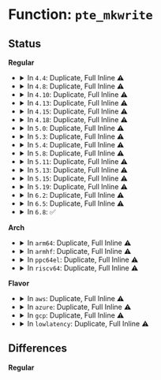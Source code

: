 # Function: <code>pte_mkwrite</code>

## Status
<b>Regular</b>
<ul>
<li>
<details>
<summary>In <code>4.4</code>: Duplicate, Full Inline ⚠️</summary>

**Collision:** Static Duplication

**Inline:** Full

**Transformation:** False

**Instances:**

```
In arch/x86/xen/mmu.c (ffffffff8102298f)
Location: arch/x86/include/asm/pgtable.h:228
Inline: True
```
```
In mm/memory.c (ffffffff811c00a9)
Location: arch/x86/include/asm/pgtable.h:228
Inline: True
Inline callers:
  - mm/memory.c:handle_mm_fault
```
```
In mm/mprotect.c (ffffffff811c88d1)
Location: arch/x86/include/asm/pgtable.h:228
Inline: True
Inline callers:
  - mm/mprotect.c:change_protection_range
  - mm/mprotect.c:change_protection_range
```
```
In mm/hugetlb.c (ffffffff811dafd1)
Location: arch/x86/include/asm/pgtable.h:228
Inline: True
```
```
In mm/migrate.c (ffffffff811f0e9c)
Location: arch/x86/include/asm/pgtable.h:228
Inline: True
Inline callers:
  - mm/migrate.c:remove_migration_pte
```
```
In mm/huge_memory.c (0)
Location: arch/x86/include/asm/pgtable.h:228
Inline: True
```
```
In mm/userfaultfd.c (ffffffff812079e1)
Location: arch/x86/include/asm/pgtable.h:228
Inline: True
Inline callers:
  - mm/userfaultfd.c:mcopy_atomic
```
</details>
</li>
<li>
<details>
<summary>In <code>4.8</code>: Duplicate, Full Inline ⚠️</summary>

**Collision:** Static Duplication

**Inline:** Full

**Transformation:** False

**Instances:**

```
In arch/x86/xen/mmu.c (ffffffff81021cbf)
Location: arch/x86/include/asm/pgtable.h:242
Inline: True
```
```
In mm/memory.c (ffffffff811dbbfd)
Location: arch/x86/include/asm/pgtable.h:242
Inline: True
Inline callers:
  - mm/memory.c:handle_mm_fault
  - mm/memory.c:alloc_set_pte
```
```
In mm/mprotect.c (ffffffff811e4b8f)
Location: arch/x86/include/asm/pgtable.h:242
Inline: True
Inline callers:
  - mm/mprotect.c:change_protection_range
  - mm/mprotect.c:change_protection_range
```
```
In mm/hugetlb.c (ffffffff811fc16e)
Location: arch/x86/include/asm/pgtable.h:242
Inline: True
Inline callers:
  - mm/hugetlb.c:hugetlb_cow
```
```
In mm/migrate.c (ffffffff8121012a)
Location: arch/x86/include/asm/pgtable.h:242
Inline: True
Inline callers:
  - mm/migrate.c:remove_migration_pte
```
```
In mm/huge_memory.c (ffffffff812163ac)
Location: arch/x86/include/asm/pgtable.h:242
Inline: True
Inline callers:
  - mm/huge_memory.c:__split_huge_pmd
```
```
In mm/userfaultfd.c (ffffffff8122d2e8)
Location: arch/x86/include/asm/pgtable.h:242
Inline: True
Inline callers:
  - mm/userfaultfd.c:mcopy_atomic
```
</details>
</li>
<li>
<details>
<summary>In <code>4.10</code>: Duplicate, Full Inline ⚠️</summary>

**Collision:** Static Duplication

**Inline:** Full

**Transformation:** False

**Instances:**

```
In arch/x86/xen/mmu.c (ffffffff8102240f)
Location: arch/x86/include/asm/pgtable.h:242
Inline: True
```
```
In mm/memory.c (ffffffff811eb456)
Location: arch/x86/include/asm/pgtable.h:242
Inline: True
Inline callers:
  - mm/memory.c:handle_mm_fault
  - mm/memory.c:alloc_set_pte
```
```
In mm/mprotect.c (ffffffff811f4bb8)
Location: arch/x86/include/asm/pgtable.h:242
Inline: True
Inline callers:
  - mm/mprotect.c:change_protection_range
  - mm/mprotect.c:change_protection_range
```
```
In mm/hugetlb.c (ffffffff8120cc3a)
Location: arch/x86/include/asm/pgtable.h:242
Inline: True
Inline callers:
  - mm/hugetlb.c:hugetlb_cow
```
```
In mm/migrate.c (ffffffff81222252)
Location: arch/x86/include/asm/pgtable.h:242
Inline: True
Inline callers:
  - mm/migrate.c:remove_migration_pte
```
```
In mm/huge_memory.c (ffffffff81228960)
Location: arch/x86/include/asm/pgtable.h:242
Inline: True
Inline callers:
  - mm/huge_memory.c:__split_huge_pmd
```
```
In mm/userfaultfd.c (ffffffff8123f80a)
Location: arch/x86/include/asm/pgtable.h:242
Inline: True
Inline callers:
  - mm/userfaultfd.c:mcopy_atomic
```
</details>
</li>
<li>
<details>
<summary>In <code>4.13</code>: Duplicate, Full Inline ⚠️</summary>

**Collision:** Static Duplication

**Inline:** Full

**Transformation:** False

**Instances:**

```
In arch/x86/xen/mmu_pv.c (ffffffff810243df)
Location: arch/x86/include/asm/pgtable.h:299
Inline: True
```
```
In mm/shmem.c (ffffffff811dceb0)
Location: arch/x86/include/asm/pgtable.h:299
Inline: True
Inline callers:
  - mm/shmem.c:shmem_mcopy_atomic_pte
```
```
In mm/memory.c (ffffffff811f5e74)
Location: arch/x86/include/asm/pgtable.h:299
Inline: True
Inline callers:
  - mm/memory.c:__handle_mm_fault
  - mm/memory.c:alloc_set_pte
```
```
In mm/mprotect.c (ffffffff811ffa77)
Location: arch/x86/include/asm/pgtable.h:299
Inline: True
Inline callers:
  - mm/mprotect.c:change_protection_range
  - mm/mprotect.c:change_protection_range
```
```
In mm/hugetlb.c (ffffffff8121857b)
Location: arch/x86/include/asm/pgtable.h:299
Inline: True
Inline callers:
  - mm/hugetlb.c:hugetlb_cow
```
```
In mm/migrate.c (ffffffff8122e09c)
Location: arch/x86/include/asm/pgtable.h:299
Inline: True
Inline callers:
  - mm/migrate.c:remove_migration_pte
```
```
In mm/huge_memory.c (ffffffff81231fd8)
Location: arch/x86/include/asm/pgtable.h:299
Inline: True
Inline callers:
  - mm/huge_memory.c:__split_huge_pmd_locked
```
```
In mm/userfaultfd.c (ffffffff8124b3cc)
Location: arch/x86/include/asm/pgtable.h:299
Inline: True
Inline callers:
  - mm/userfaultfd.c:mcopy_atomic
```
</details>
</li>
<li>
<details>
<summary>In <code>4.15</code>: Duplicate, Full Inline ⚠️</summary>

**Collision:** Static Duplication

**Inline:** Full

**Transformation:** False

**Instances:**

```
In arch/x86/xen/mmu_pv.c (ffffffff81024f7f)
Location: arch/x86/include/asm/pgtable.h:314
Inline: True
```
```
In mm/shmem.c (ffffffff811eedcd)
Location: arch/x86/include/asm/pgtable.h:314
Inline: True
Inline callers:
  - mm/shmem.c:shmem_mfill_atomic_pte
```
```
In mm/memory.c (ffffffff8120d8fa)
Location: arch/x86/include/asm/pgtable.h:314
Inline: True
Inline callers:
  - mm/memory.c:handle_pte_fault
  - mm/memory.c:alloc_set_pte
```
```
In mm/mprotect.c (ffffffff812181ac)
Location: arch/x86/include/asm/pgtable.h:314
Inline: True
Inline callers:
  - mm/mprotect.c:change_protection_range
  - mm/mprotect.c:change_protection_range
```
```
In mm/hugetlb.c (ffffffff8123340f)
Location: arch/x86/include/asm/pgtable.h:314
Inline: True
Inline callers:
  - mm/hugetlb.c:hugetlb_cow
```
```
In mm/migrate.c (ffffffff81249e02)
Location: arch/x86/include/asm/pgtable.h:314
Inline: True
Inline callers:
  - mm/migrate.c:remove_migration_pte
```
```
In mm/huge_memory.c (ffffffff81252d59)
Location: arch/x86/include/asm/pgtable.h:314
Inline: True
Inline callers:
  - mm/huge_memory.c:__split_huge_pmd
```
```
In mm/userfaultfd.c (ffffffff8126b683)
Location: arch/x86/include/asm/pgtable.h:314
Inline: True
Inline callers:
  - mm/userfaultfd.c:mcopy_atomic
```
</details>
</li>
<li>
<details>
<summary>In <code>4.18</code>: Duplicate, Full Inline ⚠️</summary>

**Collision:** Static Duplication

**Inline:** Full

**Transformation:** False

**Instances:**

```
In arch/x86/xen/mmu_pv.c (ffffffff81025c9f)
Location: arch/x86/include/asm/pgtable.h:324
Inline: True
```
```
In mm/shmem.c (ffffffff8120f912)
Location: arch/x86/include/asm/pgtable.h:324
Inline: True
Inline callers:
  - mm/shmem.c:shmem_mfill_atomic_pte
```
```
In mm/memory.c (ffffffff8122e4f6)
Location: arch/x86/include/asm/pgtable.h:324
Inline: True
Inline callers:
  - mm/memory.c:handle_pte_fault
  - mm/memory.c:alloc_set_pte
```
```
In mm/mprotect.c (ffffffff812392e4)
Location: arch/x86/include/asm/pgtable.h:324
Inline: True
Inline callers:
  - mm/mprotect.c:change_pte_range
  - mm/mprotect.c:change_pte_range
```
```
In mm/hugetlb.c (ffffffff812563d2)
Location: arch/x86/include/asm/pgtable.h:324
Inline: True
Inline callers:
  - mm/hugetlb.c:hugetlb_cow
```
```
In mm/migrate.c (ffffffff8126d506)
Location: arch/x86/include/asm/pgtable.h:324
Inline: True
Inline callers:
  - mm/migrate.c:remove_migration_pte
```
```
In mm/huge_memory.c (0)
Location: arch/x86/include/asm/pgtable.h:324
Inline: True
Inline callers:
  - mm/huge_memory.c:__split_huge_pmd
```
```
In mm/userfaultfd.c (ffffffff8128ff33)
Location: arch/x86/include/asm/pgtable.h:324
Inline: True
Inline callers:
  - mm/userfaultfd.c:mcopy_atomic
```
</details>
</li>
<li>
<details>
<summary>In <code>5.0</code>: Duplicate, Full Inline ⚠️</summary>

**Collision:** Static Duplication

**Inline:** Full

**Transformation:** False

**Instances:**

```
In arch/x86/xen/mmu_pv.c (ffffffff8102584f)
Location: arch/x86/include/asm/pgtable.h:326
Inline: True
```
```
In mm/shmem.c (ffffffff812226df)
Location: arch/x86/include/asm/pgtable.h:326
Inline: True
Inline callers:
  - mm/shmem.c:shmem_mfill_atomic_pte
```
```
In mm/memory.c (ffffffff8124235a)
Location: arch/x86/include/asm/pgtable.h:326
Inline: True
Inline callers:
  - mm/memory.c:__handle_mm_fault
  - mm/memory.c:alloc_set_pte
```
```
In mm/mprotect.c (ffffffff8124d880)
Location: arch/x86/include/asm/pgtable.h:326
Inline: True
Inline callers:
  - mm/mprotect.c:change_protection_range
  - mm/mprotect.c:change_protection_range
```
```
In mm/hugetlb.c (ffffffff8126a8e1)
Location: arch/x86/include/asm/pgtable.h:326
Inline: True
Inline callers:
  - mm/hugetlb.c:hugetlb_cow
```
```
In mm/migrate.c (ffffffff81281bf6)
Location: arch/x86/include/asm/pgtable.h:326
Inline: True
Inline callers:
  - mm/migrate.c:remove_migration_pte
```
```
In mm/huge_memory.c (ffffffff81288a03)
Location: arch/x86/include/asm/pgtable.h:326
Inline: True
Inline callers:
  - mm/huge_memory.c:__split_huge_pmd_locked
```
```
In mm/userfaultfd.c (ffffffff812a4e32)
Location: arch/x86/include/asm/pgtable.h:326
Inline: True
Inline callers:
  - mm/userfaultfd.c:mcopy_atomic
```
</details>
</li>
<li>
<details>
<summary>In <code>5.3</code>: Duplicate, Full Inline ⚠️</summary>

**Collision:** Static Duplication

**Inline:** Full

**Transformation:** False

**Instances:**

```
In arch/x86/xen/mmu_pv.c (ffffffff81027580)
Location: arch/x86/include/asm/pgtable.h:343
Inline: True
```
```
In mm/shmem.c (ffffffff81231ce8)
Location: arch/x86/include/asm/pgtable.h:343
Inline: True
Inline callers:
  - mm/shmem.c:shmem_mfill_atomic_pte
```
```
In mm/memory.c (ffffffff81253503)
Location: arch/x86/include/asm/pgtable.h:343
Inline: True
Inline callers:
  - mm/memory.c:alloc_set_pte
  - mm/memory.c:do_anonymous_page
```
```
In mm/mprotect.c (ffffffff8125f885)
Location: arch/x86/include/asm/pgtable.h:343
Inline: True
Inline callers:
  - mm/mprotect.c:change_pte_range
  - mm/mprotect.c:change_pte_range
```
```
In mm/hugetlb.c (ffffffff81285a67)
Location: arch/x86/include/asm/pgtable.h:343
Inline: True
Inline callers:
  - mm/hugetlb.c:hugetlb_cow
```
```
In mm/migrate.c (ffffffff8129dea7)
Location: arch/x86/include/asm/pgtable.h:343
Inline: True
Inline callers:
  - mm/migrate.c:remove_migration_pte
```
```
In mm/huge_memory.c (ffffffff812a3649)
Location: arch/x86/include/asm/pgtable.h:343
Inline: True
Inline callers:
  - mm/huge_memory.c:__split_huge_pmd_locked
```
```
In mm/userfaultfd.c (ffffffff812c040d)
Location: arch/x86/include/asm/pgtable.h:343
Inline: True
Inline callers:
  - mm/userfaultfd.c:mcopy_atomic
```
</details>
</li>
<li>
<details>
<summary>In <code>5.4</code>: Duplicate, Full Inline ⚠️</summary>

**Collision:** Static Duplication

**Inline:** Full

**Transformation:** False

**Instances:**

```
In arch/x86/xen/mmu_pv.c (ffffffff81027b60)
Location: arch/x86/include/asm/pgtable.h:343
Inline: True
```
```
In mm/shmem.c (ffffffff8123fda8)
Location: arch/x86/include/asm/pgtable.h:343
Inline: True
Inline callers:
  - mm/shmem.c:shmem_mfill_atomic_pte
```
```
In mm/memory.c (ffffffff81261a63)
Location: arch/x86/include/asm/pgtable.h:343
Inline: True
Inline callers:
  - mm/memory.c:alloc_set_pte
  - mm/memory.c:do_anonymous_page
```
```
In mm/mprotect.c (ffffffff8126e095)
Location: arch/x86/include/asm/pgtable.h:343
Inline: True
Inline callers:
  - mm/mprotect.c:change_pte_range
  - mm/mprotect.c:change_pte_range
```
```
In mm/hugetlb.c (ffffffff81295641)
Location: arch/x86/include/asm/pgtable.h:343
Inline: True
Inline callers:
  - mm/hugetlb.c:hugetlb_cow
```
```
In mm/migrate.c (ffffffff812ad757)
Location: arch/x86/include/asm/pgtable.h:343
Inline: True
Inline callers:
  - mm/migrate.c:remove_migration_pte
```
```
In mm/huge_memory.c (ffffffff812b4b49)
Location: arch/x86/include/asm/pgtable.h:343
Inline: True
Inline callers:
  - mm/huge_memory.c:__split_huge_pmd_locked
```
```
In mm/userfaultfd.c (ffffffff812d235d)
Location: arch/x86/include/asm/pgtable.h:343
Inline: True
Inline callers:
  - mm/userfaultfd.c:mcopy_atomic
```
</details>
</li>
<li>
<details>
<summary>In <code>5.8</code>: Duplicate, Full Inline ⚠️</summary>

**Collision:** Static Duplication

**Inline:** Full

**Transformation:** False

**Instances:**

```
In arch/x86/xen/mmu_pv.c (ffffffff81029aa0)
Location: arch/x86/include/asm/pgtable.h:365
Inline: True
```
```
In mm/shmem.c (ffffffff8126e5c7)
Location: arch/x86/include/asm/pgtable.h:365
Inline: True
Inline callers:
  - mm/shmem.c:shmem_mfill_atomic_pte
```
```
In mm/memory.c (ffffffff8128e455)
Location: arch/x86/include/asm/pgtable.h:365
Inline: True
Inline callers:
  - mm/memory.c:alloc_set_pte
  - mm/memory.c:do_anonymous_page
```
```
In mm/mprotect.c (ffffffff8129e6a3)
Location: arch/x86/include/asm/pgtable.h:365
Inline: True
Inline callers:
  - mm/mprotect.c:change_pte_range
  - mm/mprotect.c:change_pte_range
```
```
In mm/hugetlb.c (ffffffff812c8d53)
Location: arch/x86/include/asm/pgtable.h:365
Inline: True
Inline callers:
  - mm/hugetlb.c:hugetlb_cow
```
```
In mm/migrate.c (ffffffff812e2b01)
Location: arch/x86/include/asm/pgtable.h:365
Inline: True
Inline callers:
  - mm/migrate.c:remove_migration_pte
```
```
In mm/huge_memory.c (ffffffff812ea0ef)
Location: arch/x86/include/asm/pgtable.h:365
Inline: True
Inline callers:
  - mm/huge_memory.c:__split_huge_pmd_locked
```
```
In mm/userfaultfd.c (0)
Location: arch/x86/include/asm/pgtable.h:365
Inline: True
```
</details>
</li>
<li>
<details>
<summary>In <code>5.11</code>: Duplicate, Full Inline ⚠️</summary>

**Collision:** Static Duplication

**Inline:** Full

**Transformation:** False

**Instances:**

```
In arch/x86/xen/mmu_pv.c (ffffffff8102a480)
Location: arch/x86/include/asm/pgtable.h:364
Inline: True
```
```
In mm/shmem.c (ffffffff81278fc5)
Location: arch/x86/include/asm/pgtable.h:364
Inline: True
Inline callers:
  - mm/shmem.c:shmem_mfill_atomic_pte
```
```
In mm/memory.c (ffffffff8129c586)
Location: arch/x86/include/asm/pgtable.h:364
Inline: True
Inline callers:
  - mm/memory.c:alloc_set_pte
  - mm/memory.c:do_anonymous_page
```
```
In mm/mprotect.c (ffffffff812a9a63)
Location: arch/x86/include/asm/pgtable.h:364
Inline: True
Inline callers:
  - mm/mprotect.c:change_pte_range
  - mm/mprotect.c:change_pte_range
```
```
In mm/hugetlb.c (ffffffff812d48d5)
Location: arch/x86/include/asm/pgtable.h:364
Inline: True
Inline callers:
  - mm/hugetlb.c:hugetlb_cow
```
```
In mm/migrate.c (ffffffff812edfcd)
Location: arch/x86/include/asm/pgtable.h:364
Inline: True
Inline callers:
  - mm/migrate.c:remove_migration_pte
```
```
In mm/huge_memory.c (ffffffff812f52c5)
Location: arch/x86/include/asm/pgtable.h:364
Inline: True
Inline callers:
  - mm/huge_memory.c:__split_huge_pmd_locked
```
```
In mm/userfaultfd.c (0)
Location: arch/x86/include/asm/pgtable.h:364
Inline: True
```
</details>
</li>
<li>
<details>
<summary>In <code>5.13</code>: Duplicate, Full Inline ⚠️</summary>

**Collision:** Static Duplication

**Inline:** Full

**Transformation:** False

**Instances:**

```
In arch/x86/xen/mmu_pv.c (ffffffff8102b120)
Location: arch/x86/include/asm/pgtable.h:364
Inline: True
```
```
In mm/shmem.c (ffffffff8127df75)
Location: arch/x86/include/asm/pgtable.h:364
Inline: True
Inline callers:
  - mm/shmem.c:shmem_mfill_atomic_pte
```
```
In mm/memory.c (ffffffff812a19de)
Location: arch/x86/include/asm/pgtable.h:364
Inline: True
Inline callers:
  - mm/memory.c:do_set_pte
  - mm/memory.c:do_anonymous_page
```
```
In mm/mprotect.c (ffffffff812aeeee)
Location: arch/x86/include/asm/pgtable.h:364
Inline: True
Inline callers:
  - mm/mprotect.c:change_pte_range
  - mm/mprotect.c:change_pte_range
```
```
In mm/hugetlb.c (ffffffff812db697)
Location: arch/x86/include/asm/pgtable.h:364
Inline: True
Inline callers:
  - mm/hugetlb.c:hugetlb_cow
```
```
In mm/migrate.c (ffffffff812f4158)
Location: arch/x86/include/asm/pgtable.h:364
Inline: True
Inline callers:
  - mm/migrate.c:remove_migration_pte
```
```
In mm/huge_memory.c (ffffffff812fb80e)
Location: arch/x86/include/asm/pgtable.h:364
Inline: True
Inline callers:
  - mm/huge_memory.c:__split_huge_pmd_locked
```
```
In mm/userfaultfd.c (0)
Location: arch/x86/include/asm/pgtable.h:364
Inline: True
```
</details>
</li>
<li>
<details>
<summary>In <code>5.15</code>: Duplicate, Full Inline ⚠️</summary>

**Collision:** Static Duplication

**Inline:** Full

**Transformation:** False

**Instances:**

```
In arch/x86/xen/mmu_pv.c (ffffffff8102fa30)
Location: arch/x86/include/asm/pgtable.h:335
Inline: True
Inline callers:
  - arch/x86/xen/mmu_pv.c:make_lowmem_page_readwrite
```
```
In mm/memory.c (ffffffff812e29ae)
Location: arch/x86/include/asm/pgtable.h:335
Inline: True
Inline callers:
  - mm/memory.c:do_set_pte
  - mm/memory.c:do_anonymous_page
```
```
In mm/mprotect.c (ffffffff812f06de)
Location: arch/x86/include/asm/pgtable.h:335
Inline: True
Inline callers:
  - mm/mprotect.c:change_pte_range
  - mm/mprotect.c:change_pte_range
```
```
In mm/hugetlb.c (ffffffff813228b4)
Location: arch/x86/include/asm/pgtable.h:335
Inline: True
Inline callers:
  - mm/hugetlb.c:hugetlb_cow
```
```
In mm/migrate.c (ffffffff8133eb9d)
Location: arch/x86/include/asm/pgtable.h:335
Inline: True
Inline callers:
  - mm/migrate.c:remove_migration_pte
```
```
In mm/huge_memory.c (ffffffff81345648)
Location: arch/x86/include/asm/pgtable.h:335
Inline: True
Inline callers:
  - mm/huge_memory.c:__split_huge_pmd_locked
```
```
In mm/userfaultfd.c (0)
Location: arch/x86/include/asm/pgtable.h:335
Inline: True
```
</details>
</li>
<li>
<details>
<summary>In <code>5.19</code>: Duplicate, Full Inline ⚠️</summary>

**Collision:** Static Duplication

**Inline:** Full

**Transformation:** False

**Instances:**

```
In arch/x86/xen/mmu_pv.c (ffffffff81034de6)
Location: arch/x86/include/asm/pgtable.h:338
Inline: True
Inline callers:
  - arch/x86/xen/mmu_pv.c:make_lowmem_page_readwrite
```
```
In mm/memory.c (ffffffff81343373)
Location: arch/x86/include/asm/pgtable.h:338
Inline: True
Inline callers:
  - mm/memory.c:do_set_pte
  - mm/memory.c:do_anonymous_page
  - mm/memory.c:wp_page_copy
```
```
In mm/mprotect.c (ffffffff81353d3b)
Location: arch/x86/include/asm/pgtable.h:338
Inline: True
Inline callers:
  - mm/mprotect.c:change_pte_range
  - mm/mprotect.c:change_pte_range
```
```
In mm/hugetlb.c (ffffffff8138faee)
Location: arch/x86/include/asm/pgtable.h:338
Inline: True
Inline callers:
  - mm/hugetlb.c:hugetlb_wp
  - mm/hugetlb.c:hugetlb_wp
```
```
In mm/migrate.c (0)
Location: arch/x86/include/asm/pgtable.h:338
Inline: True
Inline callers:
  - mm/migrate.c:remove_migration_pte
```
```
In mm/migrate_device.c (ffffffff813b7e59)
Location: arch/x86/include/asm/pgtable.h:338
Inline: True
```
```
In mm/huge_memory.c (ffffffff813bb623)
Location: arch/x86/include/asm/pgtable.h:338
Inline: True
Inline callers:
  - mm/huge_memory.c:__split_huge_pmd_locked
```
```
In mm/userfaultfd.c (ffffffff813e4436)
Location: arch/x86/include/asm/pgtable.h:338
Inline: True
Inline callers:
  - mm/userfaultfd.c:mfill_atomic_install_pte
```
</details>
</li>
<li>
<details>
<summary>In <code>6.2</code>: Duplicate, Full Inline ⚠️</summary>

**Collision:** Static Duplication

**Inline:** Full

**Transformation:** False

**Instances:**

```
In arch/x86/xen/mmu_pv.c (ffffffff83e6f584)
Location: arch/x86/include/asm/pgtable.h:355
Inline: True
Inline callers:
  - arch/x86/xen/mmu_pv.c:xen_release_pmd_init
```
```
In mm/memory.c (ffffffff813bb3a0)
Location: arch/x86/include/asm/pgtable.h:355
Inline: True
Inline callers:
  - mm/memory.c:do_set_pte
  - mm/memory.c:do_anonymous_page
  - mm/memory.c:wp_page_copy
```
```
In mm/mprotect.c (ffffffff813ce512)
Location: arch/x86/include/asm/pgtable.h:355
Inline: True
Inline callers:
  - mm/mprotect.c:change_pte_range
```
```
In mm/hugetlb.c (ffffffff814107ed)
Location: arch/x86/include/asm/pgtable.h:355
Inline: True
Inline callers:
  - mm/hugetlb.c:hugetlb_wp
  - mm/hugetlb.c:hugetlb_wp
```
```
In mm/migrate.c (0)
Location: arch/x86/include/asm/pgtable.h:355
Inline: True
Inline callers:
  - mm/migrate.c:remove_migration_pte
```
```
In mm/migrate_device.c (ffffffff81439b30)
Location: arch/x86/include/asm/pgtable.h:355
Inline: True
```
```
In mm/huge_memory.c (ffffffff8143dbce)
Location: arch/x86/include/asm/pgtable.h:355
Inline: True
Inline callers:
  - mm/huge_memory.c:__split_huge_pmd_locked
```
```
In mm/userfaultfd.c (ffffffff8146be6f)
Location: arch/x86/include/asm/pgtable.h:355
Inline: True
Inline callers:
  - mm/userfaultfd.c:mfill_atomic_install_pte
```
</details>
</li>
<li>
<details>
<summary>In <code>6.5</code>: Duplicate, Full Inline ⚠️</summary>

**Collision:** Static Duplication

**Inline:** Full

**Transformation:** False

**Instances:**

```
In arch/x86/xen/mmu_pv.c (ffffffff83690484)
Location: arch/x86/include/asm/pgtable.h:356
Inline: True
Inline callers:
  - arch/x86/xen/mmu_pv.c:xen_release_pmd_init
```
```
In mm/memory.c (ffffffff813efd03)
Location: arch/x86/include/asm/pgtable.h:356
Inline: True
Inline callers:
  - mm/memory.c:do_set_pte
  - mm/memory.c:do_anonymous_page
  - mm/memory.c:wp_page_copy
```
```
In mm/mprotect.c (0)
Location: arch/x86/include/asm/pgtable.h:356
Inline: True
```
```
In mm/hugetlb.c (ffffffff81443b31)
Location: arch/x86/include/asm/pgtable.h:356
Inline: True
Inline callers:
  - mm/hugetlb.c:hugetlb_wp
  - mm/hugetlb.c:hugetlb_wp
```
```
In mm/migrate.c (ffffffff81467f71)
Location: arch/x86/include/asm/pgtable.h:356
Inline: True
Inline callers:
  - mm/migrate.c:remove_migration_pte
```
```
In mm/migrate_device.c (ffffffff8146e856)
Location: arch/x86/include/asm/pgtable.h:356
Inline: True
```
```
In mm/huge_memory.c (0)
Location: arch/x86/include/asm/pgtable.h:356
Inline: True
```
```
In mm/userfaultfd.c (0)
Location: arch/x86/include/asm/pgtable.h:356
Inline: True
Inline callers:
  - mm/userfaultfd.c:mfill_atomic_install_pte
```
</details>
</li>
<li>
<details>
<summary>In <code>6.8</code>: ✅</summary>

```c
pte_t pte_mkwrite(pte_t pte, struct vm_area_struct *vma);
```

**Collision:** Unique Global

**Inline:** No

**Transformation:** False

**Instances:**

```
In arch/x86/mm/pgtable.c (ffffffff810d3be0)
Location: arch/x86/mm/pgtable.c:888
Inline: False
Direct callers:
  - mm/memory.c:do_numa_page
  - mm/memory.c:set_pte_range
  - mm/memory.c:do_anonymous_page
  - mm/memory.c:finish_mkwrite_fault
  - mm/memory.c:wp_page_copy
  - mm/memory.c:insert_pfn
  - mm/memory.c:insert_pfn
  - mm/memory.c:copy_present_pte
  - mm/memory.c:restore_exclusive_pte
  - mm/mprotect.c:change_pte_range
  - mm/migrate.c:remove_migration_pte
  - mm/migrate_device.c:migrate_vma_insert_page
  - mm/huge_memory.c:__split_huge_pmd_locked
  - mm/userfaultfd.c:mfill_atomic_install_pte
```
**Symbols:**

```
ffffffff810d3be0-ffffffff810d3c2b: pte_mkwrite (STB_GLOBAL)
```
</details>
</li>
</ul>
<b>Arch</b>
<ul>
<li>
<details>
<summary>In <code>arm64</code>: Duplicate, Full Inline ⚠️</summary>

**Collision:** Static Duplication

**Inline:** Full

**Transformation:** False

**Instances:**

```
In mm/shmem.c (ffff8000102d3124)
Location: arch/arm64/include/asm/pgtable.h:145
Inline: True
Inline callers:
  - mm/shmem.c:shmem_mfill_atomic_pte
```
```
In mm/memory.c (ffff8000102f8ec0)
Location: arch/arm64/include/asm/pgtable.h:145
Inline: True
Inline callers:
  - mm/memory.c:alloc_set_pte
  - mm/memory.c:do_anonymous_page
  - mm/memory.c:do_swap_page
  - mm/memory.c:do_wp_page
  - mm/memory.c:do_wp_page
  - mm/memory.c:finish_mkwrite_fault
  - mm/memory.c:wp_page_copy
  - mm/memory.c:insert_pfn
  - mm/memory.c:insert_pfn
```
```
In mm/mprotect.c (ffff800010305584)
Location: arch/arm64/include/asm/pgtable.h:145
Inline: True
Inline callers:
  - mm/mprotect.c:change_protection_range
  - mm/mprotect.c:change_protection_range
```
```
In mm/hugetlb.c (ffff800010334378)
Location: arch/arm64/include/asm/pgtable.h:145
Inline: True
Inline callers:
  - mm/hugetlb.c:hugetlb_cow
  - mm/hugetlb.c:make_huge_pte
```
```
In mm/migrate.c (0)
Location: arch/arm64/include/asm/pgtable.h:145
Inline: True
Inline callers:
  - mm/migrate.c:remove_migration_pte
```
```
In mm/huge_memory.c (ffff800010357770)
Location: arch/arm64/include/asm/pgtable.h:145
Inline: True
Inline callers:
  - mm/huge_memory.c:__split_huge_pmd_locked
  - mm/huge_memory.c:change_huge_pmd
  - mm/huge_memory.c:do_huge_pmd_numa_page
  - mm/huge_memory.c:do_huge_pmd_wp_page
  - mm/huge_memory.c:do_huge_pmd_wp_page
  - mm/huge_memory.c:do_huge_pmd_wp_page_fallback
  - mm/huge_memory.c:vmf_insert_pfn_pmd
  - mm/huge_memory.c:__do_huge_pmd_anonymous_page
```
```
In mm/userfaultfd.c (ffff800010378064)
Location: arch/arm64/include/asm/pgtable.h:145
Inline: True
Inline callers:
  - mm/userfaultfd.c:mcopy_atomic_pte
```
</details>
</li>
<li>
<details>
<summary>In <code>armhf</code>: Duplicate, Full Inline ⚠️</summary>

**Collision:** Static Duplication

**Inline:** Full

**Transformation:** False

**Instances:**

```
In mm/shmem.c (c04fb06c)
Location: arch/arm/include/asm/pgtable.h:286
Inline: True
Inline callers:
  - mm/shmem.c:shmem_mfill_atomic_pte
```
```
In mm/memory.c (c051b374)
Location: arch/arm/include/asm/pgtable.h:286
Inline: True
Inline callers:
  - mm/memory.c:alloc_set_pte
  - mm/memory.c:do_anonymous_page
  - mm/memory.c:do_swap_page
  - mm/memory.c:do_wp_page
  - mm/memory.c:do_wp_page
  - mm/memory.c:finish_mkwrite_fault
  - mm/memory.c:wp_page_copy
  - mm/memory.c:insert_pfn
  - mm/memory.c:insert_pfn
```
```
In mm/mprotect.c (c05233b4)
Location: arch/arm/include/asm/pgtable.h:286
Inline: True
Inline callers:
  - mm/mprotect.c:change_protection_range
  - mm/mprotect.c:change_protection_range
```
```
In mm/migrate.c (c05517c8)
Location: arch/arm/include/asm/pgtable.h:286
Inline: True
Inline callers:
  - mm/migrate.c:remove_migration_pte
```
```
In mm/userfaultfd.c (c0563878)
Location: arch/arm/include/asm/pgtable.h:286
Inline: True
Inline callers:
  - mm/userfaultfd.c:mcopy_atomic
```
</details>
</li>
<li>
<details>
<summary>In <code>ppc64el</code>: Duplicate, Full Inline ⚠️</summary>

**Collision:** Static Duplication

**Inline:** Full

**Transformation:** False

**Instances:**

```
In mm/shmem.c (c000000000391b4c)
Location: arch/powerpc/include/asm/book3s/64/pgtable.h:655
Inline: True
Inline callers:
  - mm/shmem.c:shmem_mfill_atomic_pte
```
```
In mm/memory.c (c0000000003bf6c0)
Location: arch/powerpc/include/asm/book3s/64/pgtable.h:655
Inline: True
Inline callers:
  - mm/memory.c:do_numa_page
  - mm/memory.c:alloc_set_pte
  - mm/memory.c:do_anonymous_page
  - mm/memory.c:do_swap_page
  - mm/memory.c:do_wp_page
  - mm/memory.c:do_wp_page
  - mm/memory.c:finish_mkwrite_fault
  - mm/memory.c:wp_page_copy
  - mm/memory.c:insert_pfn
  - mm/memory.c:insert_pfn
```
```
In mm/mprotect.c (c0000000003d2224)
Location: arch/powerpc/include/asm/book3s/64/pgtable.h:655
Inline: True
Inline callers:
  - mm/mprotect.c:change_protection_range
```
```
In mm/hugetlb.c (c00000000040d18c)
Location: arch/powerpc/include/asm/book3s/64/pgtable.h:655
Inline: True
Inline callers:
  - mm/hugetlb.c:hugetlb_cow
```
```
In mm/migrate.c (c00000000043162c)
Location: arch/powerpc/include/asm/book3s/64/pgtable.h:655
Inline: True
Inline callers:
  - mm/migrate.c:remove_migration_pte
```
```
In mm/huge_memory.c (c00000000044456c)
Location: arch/powerpc/include/asm/book3s/64/pgtable.h:655
Inline: True
Inline callers:
  - mm/huge_memory.c:remove_migration_pmd
  - mm/huge_memory.c:__split_huge_pmd_locked
  - mm/huge_memory.c:do_huge_pmd_numa_page
  - mm/huge_memory.c:do_huge_pmd_wp_page
  - mm/huge_memory.c:do_huge_pmd_wp_page
  - mm/huge_memory.c:do_huge_pmd_wp_page_fallback
  - mm/huge_memory.c:vmf_insert_pfn_pmd
  - mm/huge_memory.c:vmf_insert_pfn_pmd
  - mm/huge_memory.c:do_huge_pmd_anonymous_page
```
```
In mm/userfaultfd.c (c00000000046a824)
Location: arch/powerpc/include/asm/book3s/64/pgtable.h:655
Inline: True
Inline callers:
  - mm/userfaultfd.c:mcopy_atomic
```
</details>
</li>
<li>
<details>
<summary>In <code>riscv64</code>: Duplicate, Full Inline ⚠️</summary>

**Collision:** Static Duplication

**Inline:** Full

**Transformation:** False

**Instances:**

```
In mm/shmem.c (ffffffe0001ee2f4)
Location: arch/riscv/include/asm/pgtable.h:254
Inline: True
Inline callers:
  - mm/shmem.c:shmem_mfill_atomic_pte
```
```
In mm/memory.c (ffffffe000208f8c)
Location: arch/riscv/include/asm/pgtable.h:254
Inline: True
Inline callers:
  - mm/memory.c:alloc_set_pte
  - mm/memory.c:do_anonymous_page
  - mm/memory.c:do_swap_page
  - mm/memory.c:do_wp_page
  - mm/memory.c:do_wp_page
  - mm/memory.c:do_wp_page
  - mm/memory.c:do_wp_page
  - mm/memory.c:finish_mkwrite_fault
  - mm/memory.c:wp_page_copy
  - mm/memory.c:insert_pfn
  - mm/memory.c:insert_pfn
```
```
In mm/mprotect.c (ffffffe000211224)
Location: arch/riscv/include/asm/pgtable.h:254
Inline: True
Inline callers:
  - mm/mprotect.c:change_protection_range
  - mm/mprotect.c:change_protection_range
```
```
In mm/hugetlb.c (ffffffe00022f5d2)
Location: arch/riscv/include/asm/pgtable.h:254
Inline: True
Inline callers:
  - mm/hugetlb.c:hugetlb_mcopy_atomic_pte
  - mm/hugetlb.c:hugetlb_no_page
  - mm/hugetlb.c:hugetlb_cow
```
```
In mm/migrate.c (ffffffe00023e34e)
Location: arch/riscv/include/asm/pgtable.h:254
Inline: True
Inline callers:
  - mm/migrate.c:remove_migration_pte
```
```
In mm/userfaultfd.c (ffffffe00024fc30)
Location: arch/riscv/include/asm/pgtable.h:254
Inline: True
Inline callers:
  - mm/userfaultfd.c:mcopy_atomic
```
</details>
</li>
</ul>
<b>Flavor</b>
<ul>
<li>
<details>
<summary>In <code>aws</code>: Duplicate, Full Inline ⚠️</summary>

**Collision:** Static Duplication

**Inline:** Full

**Transformation:** False

**Instances:**

```
In arch/x86/xen/mmu_pv.c (ffffffff81027cc0)
Location: arch/x86/include/asm/pgtable.h:343
Inline: True
```
```
In mm/shmem.c (ffffffff812383f8)
Location: arch/x86/include/asm/pgtable.h:343
Inline: True
Inline callers:
  - mm/shmem.c:shmem_mfill_atomic_pte
```
```
In mm/memory.c (ffffffff8125a0b3)
Location: arch/x86/include/asm/pgtable.h:343
Inline: True
Inline callers:
  - mm/memory.c:alloc_set_pte
  - mm/memory.c:do_anonymous_page
```
```
In mm/mprotect.c (ffffffff812666e5)
Location: arch/x86/include/asm/pgtable.h:343
Inline: True
Inline callers:
  - mm/mprotect.c:change_pte_range
  - mm/mprotect.c:change_pte_range
```
```
In mm/hugetlb.c (ffffffff8128dc21)
Location: arch/x86/include/asm/pgtable.h:343
Inline: True
Inline callers:
  - mm/hugetlb.c:hugetlb_cow
```
```
In mm/migrate.c (ffffffff812a5d37)
Location: arch/x86/include/asm/pgtable.h:343
Inline: True
Inline callers:
  - mm/migrate.c:remove_migration_pte
```
```
In mm/huge_memory.c (ffffffff812ad129)
Location: arch/x86/include/asm/pgtable.h:343
Inline: True
Inline callers:
  - mm/huge_memory.c:__split_huge_pmd_locked
```
```
In mm/userfaultfd.c (ffffffff812ca93d)
Location: arch/x86/include/asm/pgtable.h:343
Inline: True
Inline callers:
  - mm/userfaultfd.c:mcopy_atomic
```
</details>
</li>
<li>
<details>
<summary>In <code>azure</code>: Duplicate, Full Inline ⚠️</summary>

**Collision:** Static Duplication

**Inline:** Full

**Transformation:** False

**Instances:**

```
In mm/shmem.c (ffffffff8122b433)
Location: arch/x86/include/asm/pgtable.h:343
Inline: True
Inline callers:
  - mm/shmem.c:shmem_mfill_atomic_pte
```
```
In mm/memory.c (ffffffff812492aa)
Location: arch/x86/include/asm/pgtable.h:343
Inline: True
Inline callers:
  - mm/memory.c:alloc_set_pte
  - mm/memory.c:do_anonymous_page
```
```
In mm/mprotect.c (ffffffff81258de2)
Location: arch/x86/include/asm/pgtable.h:343
Inline: True
Inline callers:
  - mm/mprotect.c:change_protection_range
  - mm/mprotect.c:change_protection_range
```
```
In mm/hugetlb.c (ffffffff8127f9a2)
Location: arch/x86/include/asm/pgtable.h:343
Inline: True
Inline callers:
  - mm/hugetlb.c:hugetlb_cow
```
```
In mm/migrate.c (ffffffff812977f1)
Location: arch/x86/include/asm/pgtable.h:343
Inline: True
Inline callers:
  - mm/migrate.c:remove_migration_pte
```
```
In mm/huge_memory.c (ffffffff8129e134)
Location: arch/x86/include/asm/pgtable.h:343
Inline: True
Inline callers:
  - mm/huge_memory.c:__split_huge_pmd_locked
```
```
In mm/userfaultfd.c (ffffffff812bb8ca)
Location: arch/x86/include/asm/pgtable.h:343
Inline: True
Inline callers:
  - mm/userfaultfd.c:mcopy_atomic
```
</details>
</li>
<li>
<details>
<summary>In <code>gcp</code>: Duplicate, Full Inline ⚠️</summary>

**Collision:** Static Duplication

**Inline:** Full

**Transformation:** False

**Instances:**

```
In arch/x86/xen/mmu_pv.c (ffffffff81027b20)
Location: arch/x86/include/asm/pgtable.h:343
Inline: True
```
```
In mm/shmem.c (ffffffff81236198)
Location: arch/x86/include/asm/pgtable.h:343
Inline: True
Inline callers:
  - mm/shmem.c:shmem_mfill_atomic_pte
```
```
In mm/memory.c (ffffffff81257e53)
Location: arch/x86/include/asm/pgtable.h:343
Inline: True
Inline callers:
  - mm/memory.c:alloc_set_pte
  - mm/memory.c:do_anonymous_page
```
```
In mm/mprotect.c (ffffffff81264485)
Location: arch/x86/include/asm/pgtable.h:343
Inline: True
Inline callers:
  - mm/mprotect.c:change_pte_range
  - mm/mprotect.c:change_pte_range
```
```
In mm/hugetlb.c (ffffffff8128ba31)
Location: arch/x86/include/asm/pgtable.h:343
Inline: True
Inline callers:
  - mm/hugetlb.c:hugetlb_cow
```
```
In mm/migrate.c (ffffffff812a3b47)
Location: arch/x86/include/asm/pgtable.h:343
Inline: True
Inline callers:
  - mm/migrate.c:remove_migration_pte
```
```
In mm/huge_memory.c (ffffffff812aaf39)
Location: arch/x86/include/asm/pgtable.h:343
Inline: True
Inline callers:
  - mm/huge_memory.c:__split_huge_pmd_locked
```
```
In mm/userfaultfd.c (ffffffff812c874d)
Location: arch/x86/include/asm/pgtable.h:343
Inline: True
Inline callers:
  - mm/userfaultfd.c:mcopy_atomic
```
</details>
</li>
<li>
<details>
<summary>In <code>lowlatency</code>: Duplicate, Full Inline ⚠️</summary>

**Collision:** Static Duplication

**Inline:** Full

**Transformation:** False

**Instances:**

```
In arch/x86/xen/mmu_pv.c (ffffffff81028760)
Location: arch/x86/include/asm/pgtable.h:343
Inline: True
```
```
In mm/shmem.c (ffffffff81246478)
Location: arch/x86/include/asm/pgtable.h:343
Inline: True
Inline callers:
  - mm/shmem.c:shmem_mfill_atomic_pte
```
```
In mm/memory.c (ffffffff8126783f)
Location: arch/x86/include/asm/pgtable.h:343
Inline: True
Inline callers:
  - mm/memory.c:alloc_set_pte
  - mm/memory.c:do_anonymous_page
```
```
In mm/mprotect.c (ffffffff81273e45)
Location: arch/x86/include/asm/pgtable.h:343
Inline: True
Inline callers:
  - mm/mprotect.c:change_pte_range
  - mm/mprotect.c:change_pte_range
```
```
In mm/hugetlb.c (ffffffff8129b827)
Location: arch/x86/include/asm/pgtable.h:343
Inline: True
Inline callers:
  - mm/hugetlb.c:hugetlb_cow
```
```
In mm/migrate.c (ffffffff812b4357)
Location: arch/x86/include/asm/pgtable.h:343
Inline: True
Inline callers:
  - mm/migrate.c:remove_migration_pte
```
```
In mm/huge_memory.c (ffffffff812bb289)
Location: arch/x86/include/asm/pgtable.h:343
Inline: True
Inline callers:
  - mm/huge_memory.c:__split_huge_pmd_locked
```
```
In mm/userfaultfd.c (ffffffff812d9406)
Location: arch/x86/include/asm/pgtable.h:343
Inline: True
Inline callers:
  - mm/userfaultfd.c:mcopy_atomic
```
</details>
</li>
</ul>

## Differences
<b>Regular</b>
<ul>
</ul>
